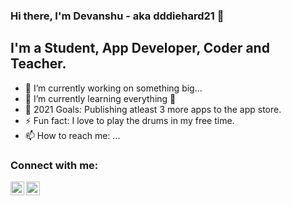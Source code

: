 ### Hi there, I'm Devanshu - aka dddiehard21 👋

## I'm a Student, App Developer, Coder and Teacher.

- 🔭 I’m currently working on something big...
- 🌱 I’m currently learning everything 🤣
- 🥅 2021 Goals: Publishing atleast 3 more apps to the app store.
- ⚡ Fun fact: I love to play the drums in my free time.
- 📫 How to reach me: ...


### Connect with me:

[<img align="left" alt="codeSTACKr | Twitter" width="22px" src="https://cdn.jsdelivr.net/npm/simple-icons@v3/icons/twitter.svg" />][twitter]
[<img align="left" alt="codeSTACKr | LinkedIn" width="22px" src="https://cdn.jsdelivr.net/npm/simple-icons@v3/icons/linkedin.svg" />][linkedin]

<br />

</details>

[twitter]: https://twitter.com/devdchaudhary
[linkedin]: https://www.linkedin.com/in/devanshu-chaudhary-236263177/


